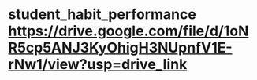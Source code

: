 # student_habit_performance https://drive.google.com/file/d/1oNR5cp5ANJ3KyOhigH3NUpnfV1E-rNw1/view?usp=drive_link 
